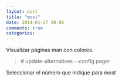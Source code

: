 ```yaml
---
layout: post
title: "most"
date: 2014-01-27 20:08
comments: true
categories: 
---
```

Visualizar páginas man con colores.

>\# update-alternatives --config pager

Seleccionar el número que indique para most


